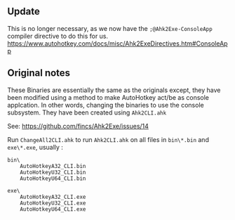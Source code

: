 ## Update
This is no longer necessary, as we now have the `;@Ahk2Exe-ConsoleApp` compiler directive to do this for us.
https://www.autohotkey.com/docs/misc/Ahk2ExeDirectives.htm#ConsoleApp

## Original notes
These Binaries are essentially the same as the originals except, they have been modified using a method to make AutoHotkey act/be as console applcation. In other words, changing the binaries to use the console subsystem. They have been created using `Ahk2CLI.ahk`

See: https://github.com/fincs/Ahk2Exe/issues/14

Run `ChangeAll2CLI.ahk` to run `Ahk2CLI.ahk` on all files in `bin\*.bin` and `exe\*.exe`, usually :

```
bin\
	AutoHotkeyA32_CLI.bin
	AutoHotkeyU32_CLI.bin
	AutoHotkeyU64_CLI.bin

exe\
	AutoHotkeyA32_CLI.exe
	AutoHotkeyU32_CLI.exe
	AutoHotkeyU64_CLI.exe
```
